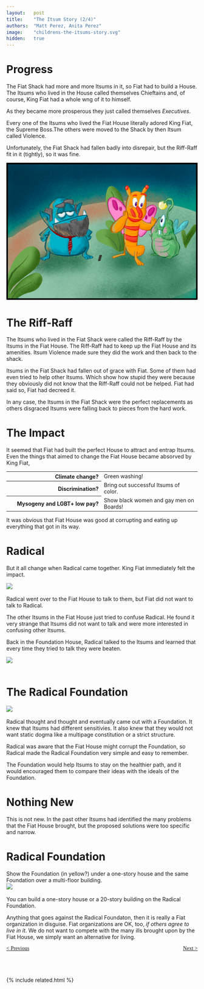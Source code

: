 ```yaml
---
layout:   post
title:    "The Itsum Story (2/4)"
authors:  "Matt Perez, Anita Perez"
image:    "childrens-the-itsums-story.svg"
hidden:   true
---
```


<div style='display:none; '>
 <p>Their story continues&hellip;</p>
</div>

<h1>Progress</h1>
 <p>The Fiat Shack had more and more Itsums in it, so Fiat had to build a House. The Itsums who lived in the House called themselves Chieftains and, of course, King Fiat had a whole wng of it to himself.</p>
 <p>As they became more prosperous they just called themselves <em>Executives</em>.</p>
 <p>Every one of the Itsums who lived the Fiat House literally adored King Fiat, the Supreme Boss.The others were moved to the Shack by then Itsum called Violence.</p>
 <p>Unfortunately, the Fiat Shack had fallen badly into disrepair, but the Riff-Raff fit in it (tightly), so it was fine.</p>
  <div>
   <img src="/assets/img/pic-childrens-the-itsums-story-01.svg">
  </div>

<h1>The Riff-Raff</h1>
 <p>The Itsums who lived in the Fiat Shack were called the Riff-Raff by the Itsums in the Fiat House. The Riff-Raff had to keep up the Fiat House and its amenities. Itsum Violence made sure they did the work and then back to the shack.</p>
 <p>Itsums in the Fiat Shack had fallen out of grace with Fiat. Some of them had even tried to help other Itsums. Which show how stupid they were  because they obviously did not know that the Riff-Raff could not be helped. Fiat had said so, Fiat had decreed it.</p>
 <p>In any case, the Itsums in the Fiat Shack were the perfect replacements as others disgraced Itsums were falling back to pieces from the hard work.</p>

<h1>The Impact</h1>
 <p>It seemed that Fiat had built the perfect House to attract and entrap Itsums. Even the things that aimed to change the Fiat House became absorved by King Fiat,</p>
  <table>
   <tr>
    <th style="text-align:top; text-align:right; width:25ch; ">
     Climate change?
    </th>
    <td>
     Green washing!
    </td>
   </tr>
   <tr>
    <th style="text-align:top; text-align:right; width:25ch; ">
     Discrimination?
    </th>
    <td>
     Bring out successful Itsums of color.
    </td>
   </tr>
   <tr>
    <th style="text-align:top; text-align:right; width:25ch; ">
     Mysogeny and LGBT+ low pay?
    </th>
    <td>
     Show black women and gay men on Boards!
    </td>
   </tr>
  </table>
 <p>It was obvious that Fiat House was good at corrupting and eating up everything that got in its way.</p>

<h1>Radical</h1>
 <p>But it all change when Radical came together. King Fiat immediately felt the impact.</p>
  <div>
   <img src="/assets/img/pic-childrens-the-itsums-story-02.svg">
  </div>
 <p>Radical went over to the Fiat House to talk to them, but Fiat did not want to talk to Radical.</p>
 <p>The other Itsums in the Fiat House just tried to confuse Radical. He found it very strange that Itsums did not want to talk and were more interested in confusing other Itsums.</p>
 <p>Back in the Foundation House, Radical talked to the Itsums and learned that every time they tried to talk they were beaten.</p>
  <div>
   <img src="/assets/img/pic-childrens-the-itsums-story-03.svg">
  </div>

<br/>

<h1>The Radical Foundation</h1>
  <div>
   <img src="/assets/img/pic-childrens-the-itsums-story-04.svg">
  </div>
 <p>Radical thought and thought and eventually came out with a Foundation. It knew that Itsums had different sensitivies. It also knew that they would not want static dogma like a multipage constitution or a strict structure.</p>
 <p>Radical was aware that the Fiat House might corrupt the Foundation, so Radical made the Radical Foundation very simple and easy to remember.</p>
 <p>The Foundation would help Itsums to stay on the healthier path, and it would encouraged them to compare their ideas with the ideals of the Foundation.</p>

<h1>Nothing New</h1>
 <p>This is not new. In the past other Itsums had identified the many problems that the Fiat House brought, but the proposed solutions were too specific and narrow.</p>

<h1>Radical Foundation</h1>
  <div class="_illustration">Show the Foundation (in yellow?) under a one-story house and the same Foundation over a multi-floor building.</div>
  <div>
   <img src="/assets/img/pic-childrens-the-itsums-story-05.svg">
  </div>
 <p>You can build a one-story house or a 20-story building on the Radical Foundation.</p>
 <p>Anything that goes against the Radical Foundaton, then it is really a Fiat organization in disguise. Fiat organizations are OK, too, <em>if others agree to live in it</em>. We do not want to compete with the many ills brought upon by the Fiat House, we simply want an alternative for living.</p>

<div style="margin-bottom:1in; font-family: American Typewriter, serif; ">
 <span style="float:left; "> <a href="https://radicalcompanies.com/2024/09/01/the-itsums-story-01">&lt; Previous</a></span>
 <span style="float:right; "><a href="https://radicalcompanies.com/2024/09/01/the-itsums-story-03">Next &gt;</a>     </span>
</div>

{% include related.html %}